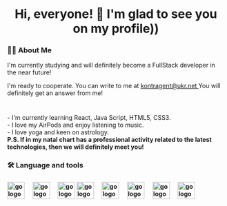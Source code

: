 
###

<h1 align="center">Hi, everyone! 👋 I'm glad to see you on my profile)) </h1>

###

<h3 align="left">👩‍💻  About Me</h3>
<p align="left">I'm currently studying and will definitely become a FullStack developer in the near future!  </p>
<p align="left">I'm ready to cooperate. You can write to me at <a href="mailto:kontragent@ukr.net">kontragent@ukr.net </a> You will definitely get an answer from me! </p>



###

<p align="left"> <br>- I'm currently learning  React, Java Script, HTML5, CSS3. <br>- I love my AirPods and enjoy listening to music. <br>-  I love yoga and keen on astrology.  <br> <b>P.S. If in my natal chart has a professional activity related to the latest technologies, then we will definitely meet you! </p>

###

<h3 align="left">🛠 Language and tools</h3>


###

<div align="left">          
    <img src="https://cdn.jsdelivr.net/gh/devicons/devicon/icons/javascript/javascript-original.svg" height="40" alt="go logo"  />
  <img width="12" />
      <img src="https://cdn.jsdelivr.net/gh/devicons/devicon/icons/html5/html5-original.svg" height="40" alt="go logo"  />
  <img width="12" />
            <img src="https://cdn.jsdelivr.net/gh/devicons/devicon/icons/css3/css3-original.svg" 
          height="40" alt="go logo"  />
            <img src="https://cdn.jsdelivr.net/gh/devicons/devicon/icons/figma/figma-original.svg"           
          height="40" alt="go logo"  />
  <img width="12" />
  <img src="https://cdn.jsdelivr.net/gh/devicons/devicon/icons/redux/redux-original.svg" height="40" alt="go logo"  />
  <img width="12" />
  <img src="https://cdn.jsdelivr.net/gh/devicons/devicon/icons/slack/slack-original.svg" height="40" alt="go logo"  />
    <img width="12" />
   <img src="https://cdn.jsdelivr.net/gh/devicons/devicon/icons/vscode/vscode-original.svg" height="40" alt="go logo"  />
    <img width="12" />
            <img src="https://cdn.jsdelivr.net/gh/devicons/devicon/icons/webpack/webpack-original.svg" 
          height="40" alt="go logo"  />
    <img width="12" />

          
</div>



